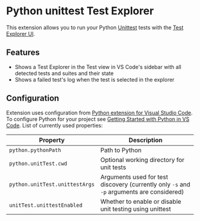# Python unittest Test Explorer

This extension allows you to run your Python [Unittest](https://docs.python.org/3/library/unittest.html#module-unittest) tests with the 
[Test Explorer UI](https://marketplace.visualstudio.com/items?itemName=hbenl.vscode-test-explorer).

## Features
* Shows a Test Explorer in the Test view in VS Code's sidebar with all detected tests and suites and their state
* Shows a failed test's log when the test is selected in the explorer

## Configuration

Extension uses configuration from [Python extension for Visual Studio Code](https://marketplace.visualstudio.com/items?itemName=ms-python.python).
To configure Python for your project see [Getting Started with Python in VS Code](https://code.visualstudio.com/docs/python/python-tutorial).
List of currently used properties:

Property                        | Description
--------------------------------|---------------------------------------------------------------
`python.pythonPath`             | Path to Python
`python.unitTest.cwd`           | Optional working directory for unit tests
`python.unitTest.unittestArgs`  | Arguments used for test discovery (currently only `-s` and `-p` arguments are considered)
`unitTest.unittestEnabled`      | Whether to enable or disable unit testing using unittest
